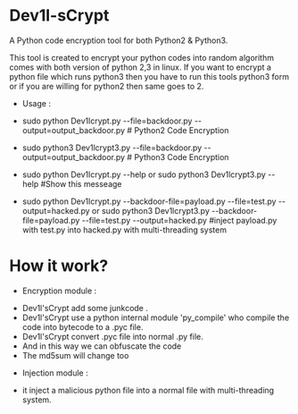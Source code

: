 # Dev1l-sCrypt
A Python code encryption tool for both Python2 &amp; Python3.

This tool is created to encrypt your python codes into random algorithm comes with both version of python 2,3 in linux.
If you want to encrypt a python file which runs python3 then you have to run this tools python3 form  or  if you are willing
for python2 then same goes to 2. 


 * Usage :

- sudo  python Dev1lcrypt.py --file=backdoor.py --output=output_backdoor.py # Python2 Code Encryption
- sudo  python3 Dev1lcrypt3.py --file=backdoor.py --output=output_backdoor.py # Python3 Code Encryption

 - sudo python Dev1lcrypt.py --help  or  sudo python3 Dev1lcrypt3.py --help #Show this messeage 
 - sudo python Dev1lcrypt.py --backdoor-file=payload.py --file=test.py --output=hacked.py  or  sudo python3 Dev1lcrypt3.py --backdoor-file=payload.py --file=test.py --output=hacked.py    #inject payload.py with  test.py into hacked.py with multi-threading system
 
 # How it work? 
 
 * Encryption module :
 
 - Dev1l'sCrypt add some junkcode .
 - Dev1l'sCrypt use a python internal module 'py_compile' who compile the code into bytecode to a .pyc file.
 - Dev1l'sCrypt convert .pyc file into normal .py file.
 - And in this way we can obfuscate the code
 - The md5sum will change too
 
* Injection  module :

- it inject a malicious python file  into a normal file with multi-threading system.
